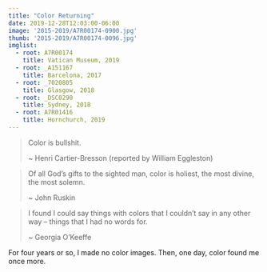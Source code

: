 ```yaml
---
title: "Color Returning"
date: 2019-12-28T12:03:00-06:00
image: '2015-2019/A7R00174-0900.jpg'
thumb: '2015-2019/A7R00174-0096.jpg'
imglist:
  - root: A7R00174
    title: Vatican Museum, 2019
  - root: _A151167
    title: Barcelona, 2017
  - root: _7020805
    title: Glasgow, 2018
  - root: _DSC0290
    title: Sydney, 2018
  - root: A7R01416
    title: Hornchurch, 2019
---
```


> Color is bullshit.
>
> ~ Henri Cartier-Bresson (reported by William Eggleston)

> Of all God’s gifts to the sighted man, color is holiest, the most divine, the most solemn.
>
> ~ John Ruskin

> I found I could say things with colors that I couldn’t say in any other way – things that I had no words for.
>
> ~ Georgia O’Keeffe

For four years or so, I made no color images. Then, one day, color found me once more.
